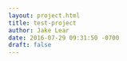 ```yaml
---
layout: project.html
title: test-project
author: Jake Lear
date: 2016-07-29 09:31:50 -0700
draft: false
---
```

